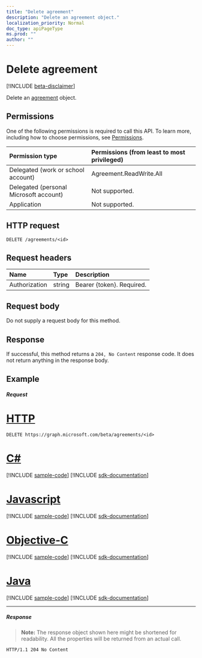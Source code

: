 ```yaml
---
title: "Delete agreement"
description: "Delete an agreement object."
localization_priority: Normal
doc_type: apiPageType
ms.prod: ""
author: ""
---
```


# Delete agreement

[!INCLUDE [beta-disclaimer](../../includes/beta-disclaimer.md)]

Delete an [agreement](../resources/agreement.md) object.
## Permissions
One of the following permissions is required to call this API. To learn more, including how to choose permissions, see [Permissions](/graph/permissions-reference).

|Permission type                        | Permissions (from least to most privileged)              |
|:--------------------------------------|:---------------------------------------------------------|
|Delegated (work or school account)     | Agreement.ReadWrite.All |
|Delegated (personal Microsoft account) | Not supported. |
|Application                            | Not supported. |

## HTTP request
<!-- { "blockType": "ignored" } -->
```http
DELETE /agreements/<id>
```
## Request headers
| Name         | Type        | Description |
|:-------------|:------------|:------------|
| Authorization | string | Bearer \{token\}. Required. |

## Request body
Do not supply a request body for this method.


## Response
If successful, this method returns a `204, No Content` response code. It does not return anything in the response body.

## Example
##### Request

# [HTTP](#tab/http)
<!-- {
  "blockType": "request",
  "name": "delete_agreement"
}-->
```http
DELETE https://graph.microsoft.com/beta/agreements/<id>
```
# [C#](#tab/csharp)
[!INCLUDE [sample-code](../includes/snippets/csharp/delete-agreement-csharp-snippets.md)]
[!INCLUDE [sdk-documentation](../includes/snippets/snippets-sdk-documentation-link.md)]

# [Javascript](#tab/javascript)
[!INCLUDE [sample-code](../includes/snippets/javascript/delete-agreement-javascript-snippets.md)]
[!INCLUDE [sdk-documentation](../includes/snippets/snippets-sdk-documentation-link.md)]

# [Objective-C](#tab/objc)
[!INCLUDE [sample-code](../includes/snippets/objc/delete-agreement-objc-snippets.md)]
[!INCLUDE [sdk-documentation](../includes/snippets/snippets-sdk-documentation-link.md)]

# [Java](#tab/java)
[!INCLUDE [sample-code](../includes/snippets/java/delete-agreement-java-snippets.md)]
[!INCLUDE [sdk-documentation](../includes/snippets/snippets-sdk-documentation-link.md)]

---

##### Response
>**Note:** The response object shown here might be shortened for readability. All the properties will be returned from an actual call.
<!-- {
  "blockType": "response",
  "truncated": true
} -->
```http
HTTP/1.1 204 No Content
```

<!-- uuid: 8fcb5dbc-d5aa-4681-8e31-b001d5168d79
2015-10-25 14:57:30 UTC -->
<!--
{
  "type": "#page.annotation",
  "description": "Delete agreement",
  "keywords": "",
  "section": "documentation",
  "tocPath": "",
  "suppressions": [
  ]
}
-->
